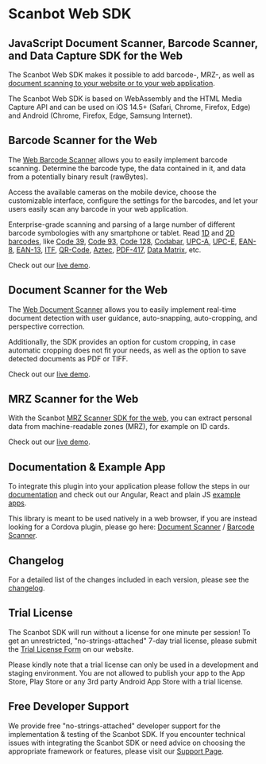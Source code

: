 # Scanbot Web SDK

## JavaScript Document Scanner, Barcode Scanner, and Data Capture SDK for the Web

The Scanbot Web SDK makes it possible to add barcode-, MRZ-, as well as 
[document scanning to your website or to your web application](https://scanbot.io/products/document-scanning/web-document-scanner/).

The Scanbot Web SDK is based on WebAssembly and the HTML Media Capture API and can be used on iOS 14.5+
(Safari, Chrome, Firefox, Edge) and Android (Chrome, Firefox, Edge, Samsung Internet).

## Barcode Scanner for the Web
The [Web Barcode Scanner](https://scanbot.io/products/barcode-software/web-barcode-scanner/) allows you to easily 
implement barcode scanning. Determine the barcode type, the data contained in it, and data from a potentially 
binary result (rawBytes).

Access the available cameras on the mobile device, choose the customizable interface, configure the settings for the 
barcodes, and let your users easily scan any barcode in your web application.

Enterprise-grade scanning and parsing of a large number of different barcode symbologies with any smartphone or tablet.
Read [1D](https://scanbot.io/products/barcode-software/1d-barcode-scanner/) and
[2D barcodes](https://scanbot.io/products/barcode-software/2d-barcode-scanner/),
like [Code 39](https://scanbot.io/products/barcode-software/1d-barcode-scanner/code-39/),
[Code 93](https://scanbot.io/products/barcode-software/1d-barcode-scanner/code-93/),
[Code 128](https://scanbot.io/products/barcode-software/1d-barcode-scanner/code-128/),
[Codabar](https://scanbot.io/products/barcode-software/1d-barcode-scanner/codabar/),
[UPC-A](https://scanbot.io/products/barcode-software/1d-barcode-scanner/upc/),
[UPC-E](https://scanbot.io/products/barcode-software/1d-barcode-scanner/upc/),
[EAN-8](https://scanbot.io/products/barcode-software/1d-barcode-scanner/ean/),
[EAN-13](https://scanbot.io/products/barcode-software/1d-barcode-scanner/ean/),
[ITF](https://scanbot.io/products/barcode-software/1d-barcode-scanner/itf/),
[QR-Code](https://scanbot.io/products/barcode-software/2d-barcode-scanner/qr-code/),
[Aztec](https://scanbot.io/products/barcode-software/2d-barcode-scanner/aztec/),
[PDF-417](https://scanbot.io/products/barcode-software/2d-barcode-scanner/pdf417/),
[Data Matrix](https://scanbot.io/products/barcode-software/2d-barcode-scanner/data-matrix/), etc.

Check out our [live demo](https://scanbot.io/trial/demo-web/barcode-demo/).

## Document Scanner for the Web
The [Web Document Scanner](https://scanbot.io/products/document-scanning/web-document-scanner/) allows you to easily 
implement real-time document detection with user guidance, auto-snapping, auto-cropping, and perspective correction.

Additionally, the SDK provides an option for custom cropping, in case automatic cropping does not fit your needs, 
as well as the option to save detected documents as PDF or TIFF.

Check out our [live demo](https://scanbot.io/trial/demo-web/).

## MRZ Scanner for the Web
With the Scanbot [MRZ Scanner SDK for the web](https://scanbot.io/products/data-capture/mrz-software/web-mrz-scanner/), 
you can extract personal data from machine-readable zones (MRZ), for example on ID cards.

Check out our [live demo](https://scanbot.io/trial/demo-web/).

## Documentation & Example App
To integrate this plugin into your application please follow the steps in our 
[documentation](https://docs.scanbot.io/document-scanner-sdk/web/introduction/) and check out our Angular, React and 
plain JS [example apps](https://github.com/doo/scanbot-sdk-example-web).

This library is meant to be used natively in a web browser, if you are instead looking for a Cordova plugin, 
please go here: [Document Scanner](https://www.npmjs.com/package/cordova-plugin-scanbot-sdk) / 
[Barcode Scanner](https://www.npmjs.com/package/cordova-plugin-scanbot-barcode-scanner).

## Changelog
For a detailed list of the changes included in each version, please see the 
[changelog](https://docs.scanbot.io/document-scanner-sdk/web/changelog/).


## Trial License
The Scanbot SDK will run without a license for one minute per session! 
To get an unrestricted, "no-strings-attached" 7-day trial license, please submit the 
[Trial License Form](https://scanbot.io/trial/?utm_source=npmjs.com&utm_medium=referral&utm_campaign=dev_sites) on our website.

Please kindly note that a trial license can only be used in a development and staging environment. 
You are not allowed to publish your app to the App Store, Play Store or any 3rd party Android App Store with a trial license.


## Free Developer Support
We provide free "no-strings-attached" developer support for the implementation & testing of the Scanbot SDK. 
If you encounter technical issues with integrating the Scanbot SDK or need advice on choosing the appropriate framework 
or features, please visit our [Support Page](https://docs.scanbot.io/support/).
